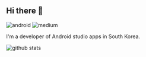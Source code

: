 ## Hi there 👋

![android](https://img.shields.io/badge/android-Kotlin-green?style=plat&logo=android) ![medium](https://img.shields.io/badge/dev-Medium-blue?style=plat&logo=medium&link=https://medium.com/hongbeomi-dev)

I'm a developer of Android studio apps in South Korea.

![github stats](https://github-readme-stats.vercel.app/api?username=hongbeomi&show_icons=true&line_height=20&title_color=339853&icon_color=61bb95)

